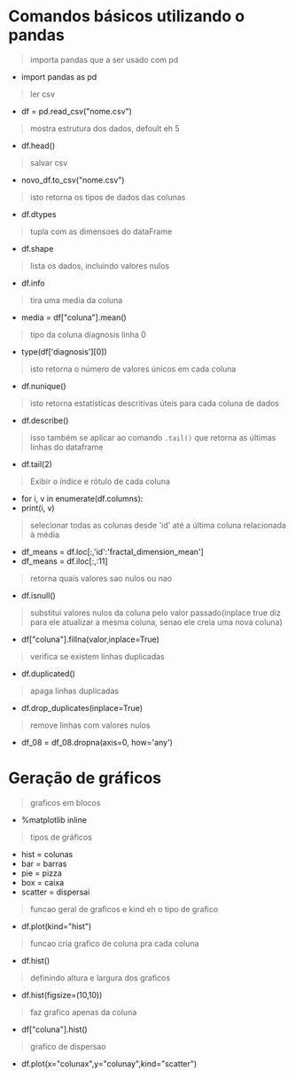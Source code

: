 # Comandos básicos utilizando o pandas


> importa pandas que a ser usado com pd
* import pandas as pd

> ler csv
* df = pd.read_csv("nome.csv")

> mostra estrutura dos dados, defoult eh 5
* df.head()

> salvar csv
* novo_df.to_csv("nome.csv")

> isto retorna os tipos de dados das colunas
* df.dtypes

> tupla com as dimensoes do dataFrame
* df.shape

> lista os dados, incluindo valores  nulos
* df.info

> tira uma media da coluna
* media = df["coluna"].mean()

> tipo da coluna diagnosis linha 0
* type(df['diagnosis'][0])

> isto retorna o número de valores únicos em cada coluna
* df.nunique()

> isto retorna estatísticas descritivas úteis para cada coluna de dados
* df.describe()

> isso também se aplicar ao comando `.tail()` que retorna as últimas linhas do dataframe
* df.tail(2)

> Exibir o índice e rótulo de cada coluna
* for i, v in enumerate(df.columns):
*    print(i, v)

> selecionar todas as colunas desde 'id' até a última coluna relacionada à média
* df_means = df.loc[:,'id':'fractal_dimension_mean']
* df_means = df.iloc[:,:11]

> retorna quais valores sao nulos ou nao
* df.isnull()

> substitui valores nulos da coluna pelo valor passado(inplace true diz para ele atualizar a mesma coluna, senao ele creia uma nova coluna)
* df["coluna"].fillna(valor,inplace=True)

> verifica se existem linhas duplicadas
* df.duplicated()

> apaga linhas duplicadas
* df.drop_duplicates(inplace=True)

> remove linhas com valores nulos
* df_08 = df_08.dropna(axis=0, how='any')

# Geração de gráficos

> graficos em blocos
* %matplotlib inline

> tipos de gráficos
* hist = colunas
* bar = barras
* pie = pizza
* box  = caixa
* scatter = dispersai

> funcao geral de graficos e kind eh o tipo de grafico
* df.plot(kind="hist")

> funcao cria grafico de coluna pra cada coluna
* df.hist()

> definindo altura e largura dos graficos
* df.hist(figsize=(10,10))

> faz grafico apenas da coluna
* df["coluna"].hist()

> grafico de dispersao
* df.plot(x="colunax",y="colunay",kind="scatter")


